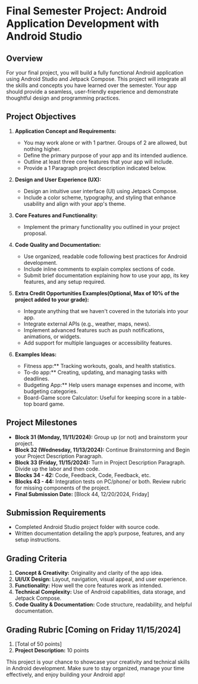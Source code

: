 # Final Semester Project: Android Application Development with Android Studio

## Overview

For your final project, you will build a fully
functional Android application using Android Studio and Jetpack Compose.
This project will integrate all the skills and concepts you have learned over the semester.
Your app should provide a seamless, user-friendly experience and demonstrate thoughtful design and
programming practices.

## Project Objectives

1. **Application Concept and Requirements:**
    - You may work alone or with 1 partner. Groups of 2 are allowed, but nothing higher.
    - Define the primary purpose of your app and its intended audience.
    - Outline at least three core features that your app will include.
    - Provide a 1 Paragraph project description indicated below.

2. **Design and User Experience (UX):**
    - Design an intuitive user interface (UI) using Jetpack Compose.
    - Include a color scheme, typography, and styling that enhance usability and align with your app's theme.

3. **Core Features and Functionality:**
    - Implement the primary functionality you outlined in your project proposal.

4. **Code Quality and Documentation:**
    - Use organized, readable code following best practices for Android development.
    - Include inline comments to explain complex sections of code.
    - Submit brief documentation explaining how to use your app, its key features, and any setup required.

5. **Extra Credit Opportunities Examples(Optional, Max of 10% of the project added to your grade):**
    - Integrate anything that we haven't covered in the tutorials into your app.
    - Integrate external APIs (e.g., weather, maps, news).
    - Implement advanced features such as push notifications, animations, or widgets.
    - Add support for multiple languages or accessibility features.

6. **Examples Ideas:**
   - Fitness app:** Tracking workouts, goals, and health statistics.
   - To-do app:** Creating, updating, and managing tasks with deadlines.
   - Budgeting App:** Help users manage expenses and income, with budgeting categories.
   - Board-Game score Calculator:  Useful for keeping score in a table-top board game.

## Project Milestones

- **Block 31 (Monday, 11/11/2024):** Group up (or not) and brainstorm your project.
- **Block 32 (Wednesday, 11/13/2024):** Continue Brainstorming and Begin your Project Description Paragraph.  
- **Block 33 (Friday, 11/15/2024):** Turn in Project Description Paragraph.  Divide up the labor and then code. 
- **Blocks 34 - 42:** Code, Feedback, Code, Feedback, etc.
- **Blocks 43 - 44:** Integration tests on PC/phone/ or both. Review rubric for missing components of the project.
- **Final Submission Date:** [Block 44, 12/20/2024, Friday]

## Submission Requirements

- Completed Android Studio project folder with source code.
- Written documentation detailing the app’s purpose, features, and any setup instructions.

## Grading Criteria

1. **Concept & Creativity:** Originality and clarity of the app idea.
2. **UI/UX Design:** Layout, navigation, visual appeal, and user experience.
3. **Functionality:** How well the core features work as intended.
4. **Technical Complexity:** Use of Android capabilities, data storage, and Jetpack Compose.
5. **Code Quality & Documentation:** Code structure, readability, and helpful documentation.

## Grading Rubric [Coming on Friday 11/15/2024]
1. [Total of 50 points]
2. **Project Description:** 10 points


This project is your chance to showcase your creativity and technical skills in Android development. 
Make sure to stay
organized, manage your time effectively, and enjoy building your Android app!
